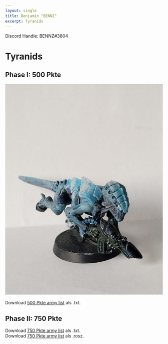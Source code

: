 ```yaml
---
layout: single
title: Benjamin "BENNZ"
excerpt: Tyranids
---
```


Discord Handle: BENNZ#3804

# Tyranids

## Phase I: 500 Pkte

![500 Pkte](/assets/images/500/500_bennz_1.jpg)

Download <a href="/assets/armylists/500/500_bennz.txt" download>500 Pkte army list</a> als .txt.

## Phase II: 750 Pkte

Download <a href="/assets/armylists/750/750_bennz.txt" download>750 Pkte army list</a> als .txt.  
Download <a href="/assets/armylists/750/750_bennz.rosz" download>750 Pkte army list</a> als .rosz.